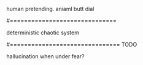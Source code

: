 human pretending.
aniaml butt dial

#==============================

deterministic chaotic system

#===============================
TODO

hallucination when under fear?
